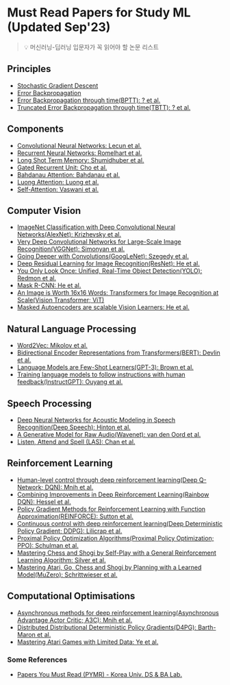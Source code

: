 # Must Read Papers for Study ML (Updated Sep'23)

> 💡 머신러닝-딥러닝 입문자가 꼭 읽어야 할 논문 리스트

## Principles 

- [Stochastic Gradient Descent](https://projecteuclid.org/journals/annals-of-mathematical-statistics/volume-23/issue-3/Stochastic-Estimation-of-the-Maximum-of-a-Regression-Function/10.1214/aoms/1177729392.full)
- [Error Backpropagation](https://www.nature.com/articles/323533a0)
- [Error Backpropagation through time(BPTT): ? et al.]()
- [Truncated Error Backpropagation through time(TBTT): ? et al.]()

## Components

- [Convolutional Neural Networks: Lecun et al.](http://yann.lecun.com/exdb/publis/pdf/lecun-01a.pdf)
- [Recurrent Neural Networks: Romelhart et al.](https://apps.dtic.mil/dtic/tr/fulltext/u2/a164453.pdf)
- [Long Shot Term Memory: Shumidhuber et al.](https://www.bioinf.jku.at/publications/older/2604.pdf)
- [Gated Recurrent Unit: Cho et al.](https://aclanthology.org/D14-1179.pdf)
- [Bahdanau Attention: Bahdanau et al.](https://arxiv.org/pdf/1409.0473.pdf)
- [Luong Attention: Luong et al.](https://aclanthology.org/D15-1166.pdf)
- [Self-Attention: Vaswani et al.](https://proceedings.neurips.cc/paper_files/paper/2017/file/3f5ee243547dee91fbd053c1c4a845aa-Paper.pdf)

## Computer Vision

- [ImageNet Classification with Deep Convolutional Neural Networks(AlexNet): Krizhevsky et al.](https://proceedings.neurips.cc/paper_files/paper/2012/file/c399862d3b9d6b76c8436e924a68c45b-Paper.pdf)
- [Very Deep Convolutional Networks for Large-Scale Image Recognition(VGGNet): Simonyan et al.](https://arxiv.org/abs/1409.1556)
- [Going Deeper with Convolutions(GoogLeNet): Szegedy et al.](https://arxiv.org/abs/1409.4842)
- [Deep Residual Learning for Image Recognition(ResNet): He et al.](https://arxiv.org/abs/1512.03385)
- [You Only Look Once: Unified, Real-Time Object Detection(YOLO): Redmon et al.](https://arxiv.org/abs/1506.02640)
- [Mask R-CNN: He et al.](https://arxiv.org/abs/1703.06870)
- [An Image is Worth 16x16 Words: Transformers for Image Recognition at Scale(Vision Transformer; ViT)](https://arxiv.org/pdf/2010.11929.pdf)
- [Masked Autoencoders are scalable Vision Learners: He et al.](https://arxiv.org/pdf/2111.06377.pdf)

## Natural Language Processing

- [Word2Vec: Mikolov et al.](https://arxiv.org/abs/1310.4546)
- [Bidirectional Encoder Representations from Transformers(BERT): Devlin et al.](https://arxiv.org/abs/1810.04805)
- [Language Models are Few-Shot Learners(GPT-3): Brown et al.](https://arxiv.org/abs/2005.14165)
- [Training language models to follow instructions with human feedback(InstructGPT): Ouyang et al.](https://arxiv.org/abs/2203.02155)

## Speech Processing

- [Deep Neural Networks for Acoustic Modeling in Speech Recognition(Deep Speech): Hinton et al.](https://ieeexplore.ieee.org/document/6296526)
- [A Generative Model for Raw Audio(Wavenet): van den Oord et al.](https://arxiv.org/abs/1609.03499)
- [Listen, Attend and Spell (LAS): Chan et al.](https://arxiv.org/abs/1508.01211)

## Reinforcement Learning

- [Human-level control through deep reinforcement learning(Deep Q-Network; DQN): Mnih et al.](https://www.nature.com/articles/nature14236)
- [Combining Improvements in Deep Reinforcement Learning(Rainbow DQN): Hessel et al.](https://arxiv.org/abs/1710.02298)
- [Policy Gradient Methods for Reinforcement Learning with Function Approximation(REINFORCE): Sutton et al.](https://proceedings.neurips.cc/paper/1999/file/464d828b85b0bed98e80ade0a5c43b0f-Paper.pdf)
- [Continuous control with deep reinforcement learning(Deep Deterministic Policy Gradient; DDPG): Lilicrap et al.](https://arxiv.org/abs/1509.02971)
- [Proximal Policy Optimization Algorithms(Proximal Policy Optimization; PPO): Schulman et al.](https://arxiv.org/abs/1707.06347)
- [Mastering Chess and Shogi by Self-Play with a General Reinforcement Learning Algorithm: Silver et al.](https://arxiv.org/abs/1712.01815)
- [Mastering Atari, Go, Chess and Shogi by Planning with a Learned Model(MuZero): Schrittwieser et al.](https://arxiv.org/abs/1911.08265)


## Computational Optimisations

- [Asynchronous methods for deep reinforcement learning(Asynchronous Advantage Actor Critic; A3C): Mnih et al.](https://arxiv.org/abs/1602.01783)
- [Distributed Distributional Deterministic Policy Gradients(D4PG): Barth-Maron et al.](https://arxiv.org/abs/1804.08617)
- [Mastering Atari Games with Limited Data: Ye et al.](https://arxiv.org/abs/2111.00210)

### Some References

- [Papers You Must Read (PYMR) - Korea Univ. DS & BA Lab.](https://sustaining-starflower-aff.notion.site/c3b3474d18ef4304b23ea360367a5137?v=5d763ad5773f44eb950f49de7d7671bd)



<!--
## 컴퓨터 비전 (Computer Vision):
### 이미지 분류 (Image Classification): 이미지가 어떤 객체나 카테고리에 속하는지 분류합니다.
### 객체 검출 (Object Detection): 이미지 내에서 객체의 위치를 찾고 경계 상자를 그립니다.
### 얼굴 인식 (Face Recognition): 얼굴을 인식하고 개별 얼굴을 식별합니다.
### 이미지 분할 (Image Segmentation): 이미지를 픽셀 수준에서 객체로 분할합니다.
### 스타일 변환 (Style Transfer): 한 이미지의 스타일을 다른 이미지에 적용합니다.
### 자율 주행 자동차 (Autonomous Vehicles): 자율 주행 자동차에서 센서 데이터를 처리하고 환경을 이해하는 데 활용됩니다.

## 자연어 처리 (Natural Language Processing, NLP):
### 텍스트 분류 (Text Classification): 텍스트를 카테고리로 분류하거나 감정을 분석합니다.
### 기계 번역 (Machine Translation): 언어 간 번역을 수행합니다.
### 개체명 인식 (Named Entity Recognition, NER): 텍스트에서 명사나 개체를 식별합니다.
### 문서 요약 (Text Summarization): 긴 텍스트를 요약하여 핵심 내용을 추출합니다.
### 감정 분석 (Sentiment Analysis): 텍스트의 감정 톤을 분석합니다.
### 질의 응답 시스템 (Question Answering Systems): 질문에 대한 답변을 생성합니다.

## 음성 처리 (Speech Processing):
### 음성 인식 (Speech Recognition): 음성을 텍스트로 변환합니다.
### 음성 합성 (Speech Synthesis): 텍스트를 음성으로 변환합니다.
### 화자 인식 (Speaker Recognition): 특정 화자를 인식합니다.
### 음성 감정 분석 (Speech Emotion Analysis): 음성에서 감정을 분석합니다.

## 강화 학습 (Reinforcement Learning):
### 에이전트가 환경과 상호 작용하며 보상을 최대화하는 방법을 학습합니다.
### 게임, 로봇 제어, 금융 거래 등 다양한 응용 분야에서 사용됩니다.

## 생성적 모델 (Generative Models):
### 생성적 적대 신경망 (Generative Adversarial Networks, GANs): 이미지, 음성, 텍스트 등의 데이터를 생성합니다.
### 변이형 오토인코더 (Variational Autoencoders, VAEs): 데이터를 생성하고 분석하는 데 사용됩니다.

## 각종 응용 분야:
### 의료 이미지 분석 (Medical Image Analysis)
### 금융 예측 (Financial Forecasting)
### 화학 및 분자 모델링 (Chemistry and Molecular Modeling)
### 게임 개발 (Game Development)
### 로봇 공학 (Robotics)
### 환경 모니터링 (Environmental Monitoring)
-->


<!--
## CNN (Convolutional Neural Network) 

### 

### Computer Vision

- [Image Super-Resolution Using Deep Convolutional Networks](https://arxiv.org/abs/1501.00092)
-->

<!--
CNN (Convolutional Neural Network) 
LSTM (Long Short-Term Memory)
RNN (Recurrent Neural Network)
GAN (Generation Attemarical Network)
RBFN (Radial Basis Function Network)
MLP (Multi-Layer Perceptron)
SOM (Self Organization Map)
DBN (Deep Belief Networks)
RBM (Restricted Boltzmann Machine)
Autoencoder

ref: https://t.ly/othN4
-->
